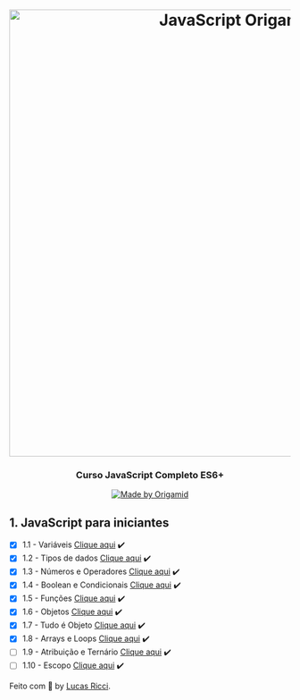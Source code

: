 <h1 align="center">
    <img alt="JavaScript Origamid" src="https://bit.ly/33S9Uf5" width="800px" />
</h1>

<h3 align="center">
  Curso JavaScript Completo ES6+ 
</h3>

<p align="center">
  <a href="https://origamid.com">
    <img alt="Made by Origamid" src="https://img.shields.io/badge/Made%20by-Origamid-purple">
  </a>
</p>

## 1. JavaScript para iniciantes

- [x] 1.1 - Variáveis [Clique aqui](https://github.com/lurafael/es6-completo-origamid/blob/main/javascript-para-iniciantes/01-variaveis) :heavy_check_mark:
- [x] 1.2 - Tipos de dados [Clique aqui](https://github.com/lurafael/es6-completo-origamid/blob/main/javascript-para-iniciantes/02-tipos-de-dados) :heavy_check_mark:
- [x] 1.3 - Números e Operadores [Clique aqui](https://github.com/lurafael/es6-completo-origamid/blob/main/javascript-para-iniciantes/03-numeros-e-operadores) :heavy_check_mark:
- [x] 1.4 - Boolean e Condicionais [Clique aqui](https://github.com/lurafael/es6-completo-origamid/blob/main/javascript-para-iniciantes/04-boolean-e-condicionais) :heavy_check_mark:
- [x] 1.5 - Funções [Clique aqui](https://github.com/lurafael/es6-completo-origamid/blob/main/javascript-para-iniciantes/05-funcoes) :heavy_check_mark:
- [x] 1.6 - Objetos [Clique aqui](https://github.com/lurafael/es6-completo-origamid/blob/main/javascript-para-iniciantes/06-objetos) :heavy_check_mark:
- [x] 1.7 - Tudo é Objeto [Clique aqui](https://github.com/lurafael/es6-completo-origamid/blob/main/javascript-para-iniciantes/07-tudo-e-objeto) :heavy_check_mark:
- [x] 1.8 - Arrays e Loops [Clique aqui](https://github.com/lurafael/es6-completo-origamid/blob/main/javascript-para-iniciantes/) :heavy_check_mark:
- [ ] 1.9 - Atribuição e Ternário [Clique aqui](https://github.com/lurafael/es6-completo-origamid/blob/main/javascript-para-iniciantes/) :heavy_check_mark:
- [ ] 1.10 - Escopo [Clique aqui](https://github.com/lurafael/es6-completo-origamid/blob/main/javascript-para-iniciantes/) :heavy_check_mark:

Feito com :purple_heart: by [Lucas Ricci](https://www.linkedin.com/in/lucasrafaelricci/).
